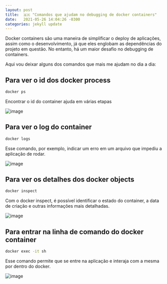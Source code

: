 ```yaml
---
layout: post
title:  🇧🇷 "Comandos que ajudam no debugging de docker containers"
date:   2021-05-26 14:04:26 -0300
categories: jekyll update
---
```


Docker containers são uma maneira de simplificar o deploy de aplicações, assim como o desenvolvimento, já que eles englobam as dependências do projeto em questão. No entanto, há um maior desafio no debugging 
de containers. 

Aqui vou deixar alguns dos comandos que mais me ajudam no dia a dia:

## Para ver o id dos docker process


```sh
docker ps
```

Encontrar o id do container ajuda em várias etapas

![image](../../../../../../images/post_docker/docker_ps.jpeg)

## Para ver o log do container

```sh
docker logs
```

Esse comando, por exemplo, indicar um erro em um arquivo que impediu a aplicação de rodar.

![image](../../../../../../images/post_docker/docker_ps.jpeg)

## Para ver os detalhes dos docker objects

```sh
docker inspect
```

Com o docker inspect, é possível identificar o estado do container, a data de criação e outras informações mais detalhadas.

![image](../../../../../../images/post_docker/docker_inspection.jpeg)

## Para entrar na linha de comando do docker container

```sh
docker exec -it sh
````

Esse comando permite que se entre na aplicação e interaja com a mesma por dentro do docker.

![image](../../../../../../images/post_docker/docker_exec.jpeg)





